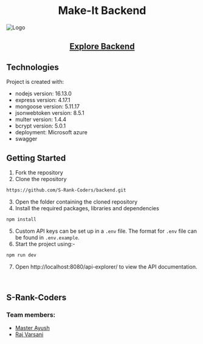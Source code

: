 <div align="center">
  <h1>Make-It Backend</h1>

</div>

 
 ![Logo](https://user-images.githubusercontent.com/75676675/149098056-aa590da7-3dda-4b24-b6bb-f1d04b3f0061.jpg)
 
 
<div align="center">
 <h2>
  <a href="http://makeit.centralindia.cloudapp.azure.com:8080/api-explorer/">Explore Backend</a></h2>

</div>
 

 
## Technologies

Project is created with:
* nodejs version: 16.13.0
* express version: 4.17.1
* mongoose version: 5.11.17
* jsonwebtoken version: 8.5.1
* multer version: 1.4.4
* bcrypt version: 5.0.1
* deployment: Microsoft azure 
* swagger



## Getting Started

1. Fork the repository
2. Clone the repository

```sh
https://github.com/S-Rank-Coders/backend.git
```

3. Open the folder containing the cloned repository
4. Install the required packages, libraries and dependencies

```sh
npm install
```

5. Custom API keys can be set up in a `.env` file. The format for `.env` file can be found in `.env.example`.
6. Start the project using:-

```sh
npm run dev
```

7. Open http://localhost:8080/api-explorer/ to view the API documentation.

<br/>

## S-Rank-Coders
### Team members: 
 * [Master Ayush](https://github.com/WeryZebra-Yue)  
 * [Raj Varsani](https://github.com/RajVarsani)
